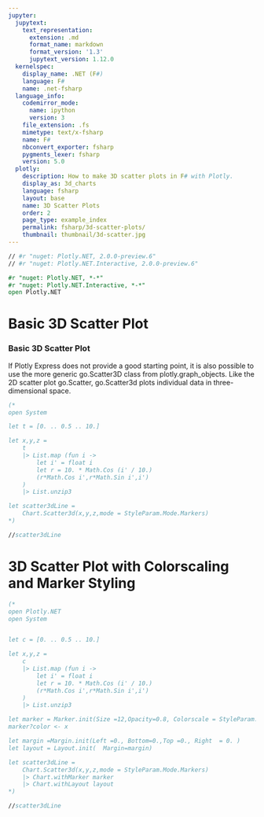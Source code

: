 ```yaml
---
jupyter:
  jupytext:
    text_representation:
      extension: .md
      format_name: markdown
      format_version: '1.3'
      jupytext_version: 1.12.0
  kernelspec:
    display_name: .NET (F#)
    language: F#
    name: .net-fsharp
  language_info:
    codemirror_mode:
      name: ipython
      version: 3
    file_extension: .fs
    mimetype: text/x-fsharp
    name: F#
    nbconvert_exporter: fsharp
    pygments_lexer: fsharp
    version: 5.0
  plotly:
    description: How to make 3D scatter plots in F# with Plotly.
    display_as: 3d_charts
    language: fsharp
    layout: base
    name: 3D Scatter Plots
    order: 2
    page_type: example_index
    permalink: fsharp/3d-scatter-plots/
    thumbnail: thumbnail/3d-scatter.jpg
---
```


```fsharp dotnet_interactive={"language": "fsharp"}
// #r "nuget: Plotly.NET, 2.0.0-preview.6"
// #r "nuget: Plotly.NET.Interactive, 2.0.0-preview.6"

#r "nuget: Plotly.NET, *-*"
#r "nuget: Plotly.NET.Interactive, *-*"
open Plotly.NET
```

# Basic 3D Scatter Plot


### Basic 3D Scatter Plot



If Plotly Express does not provide a good starting point, it is also possible to use the more generic go.Scatter3D class from plotly.graph_objects. Like the 2D scatter plot go.Scatter, go.Scatter3d plots individual data in three-dimensional space.

```fsharp dotnet_interactive={"language": "fsharp"}
(*
open System

let t = [0. .. 0.5 .. 10.]

let x,y,z =
    t
    |> List.map (fun i ->
        let i' = float i
        let r = 10. * Math.Cos (i' / 10.)
        (r*Math.Cos i',r*Math.Sin i',i')
    )
    |> List.unzip3

let scatter3dLine =
    Chart.Scatter3d(x,y,z,mode = StyleParam.Mode.Markers)
*)
```

```fsharp dotnet_interactive={"language": "fsharp"}
//scatter3dLine
```

# 3D Scatter Plot with Colorscaling and Marker Styling


```fsharp dotnet_interactive={"language": "fsharp"}
(*
open Plotly.NET
open System


let c = [0. .. 0.5 .. 10.]

let x,y,z =
    c
    |> List.map (fun i ->
        let i' = float i
        let r = 10. * Math.Cos (i' / 10.)
        (r*Math.Cos i',r*Math.Sin i',i')
    )
    |> List.unzip3

let marker = Marker.init(Size =12,Opacity=0.8, Colorscale = StyleParam.Colorscale.Viridis)
marker?color <- x

let margin =Margin.init(Left =0., Bottom=0.,Top =0., Right  = 0. )
let layout = Layout.init(  Margin=margin)

let scatter3dLine =
    Chart.Scatter3d(x,y,z,mode = StyleParam.Mode.Markers)
    |> Chart.withMarker marker
    |> Chart.withLayout layout
*)
```

```fsharp dotnet_interactive={"language": "fsharp"}
//scatter3dLine
```
